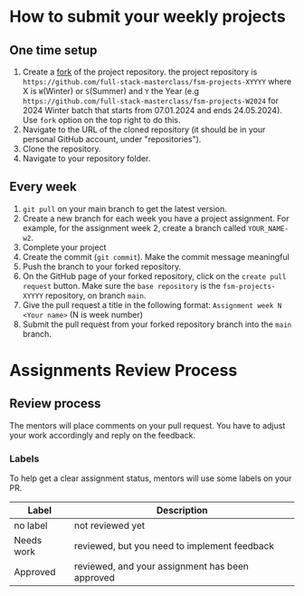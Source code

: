 # How to submit your weekly projects


## One time setup

1. Create a [fork](https://help.github.com/en/articles/fork-a-repo) of the project repository. the project repository is `https://github.com/full-stack-masterclass/fsm-projects-XYYYY` where X is `W`(Winter) or `S`(Summer) and `Y` the Year (e.g `https://github.com/full-stack-masterclass/fsm-projects-W2024` for 2024 Winter batch that starts from 07.01.2024 and ends 24.05.2024). Use `fork` option on the top right to do this.
2. Navigate to the URL of the cloned repository (it should be in your personal GitHub account, under "repositories").
3. Clone the repository.
4. Navigate to your repository folder.

## Every week

1. `git pull` on your main branch to get the latest version.
2. Create a new branch for each week you have a project assignment. For example, for the assignment week 2, create a branch called `YOUR_NAME-w2`.
3. Complete your project
4. Create the commit (`git commit`). Make the commit message meaningful
5. Push the branch to your forked repository.
6. On the GitHub page of your forked repository, click on the `create pull request` button. Make sure the `base repository` is the `fsm-projects-XYYYY` repository, on branch `main`.
7. Give the pull request a title in the following format: `Assignment week N <Your name>` (N is week number)
8. Submit the pull request from your forked repository branch into the `main` branch.


# Assignments Review Process
 
## Review process

The mentors will place comments on your pull request. You have to adjust your work accordingly and reply on the feedback.


### Labels 
To help get a clear assignment status, mentors will use some labels on your PR.

| Label | Description |
| --- | --- |
|no label  |not reviewed yet   |
|Needs work   |reviewed, but you need to implement feedback  |
|Approved   |reviewed, and your assignment has been approved   |
